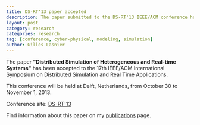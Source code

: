 ```yaml
---
title: DS-RT'13 paper accepted
description: The paper submitted to the DS-RT'13 IEEE/ACM conference has been accepted.
layout: post
category: research
categories: research
tag: [conference, cyber-physical, modeling, simulation]
author: Gilles Lasnier
---
```


The paper <strong>"Distributed Simulation of Heterogeneous and Real-time Systems"</strong> has been accepted to the 17th IEEE/ACM International Symposium on Distributed Simulation and Real Time Applications<!--more-->. 

This conference will be held at Delft, Netherlands, from October 30 to 
November 1, 2013.

Conference site: <a href="http://ds-rt.com/2013/">DS-RT'13</a>

Find information about this paper on my <a href="{{ site.url }}/publications/">publications</a> page.